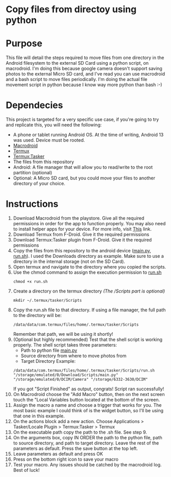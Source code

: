 # Copy files from directoy using python

# Purpose
This file will detail the steps required to move files from one directory in the Android filesystem to the external SD Card using a python script, on macrodroid. I'm doing this because google camera doesn't support saving photos to the external Micro SD card, and I've read you can use macrodroid and a bash script to move files periodically. I'm doing the actual file movement script in python because I know way more python than bash :-)

# Dependecies
This project is targeted for a very specific use case, if you're going to try and replicate this, you will need the following:

- A phone or tablet running Android OS. At the time of writing, Android 13 was used. Device must be rooted.
- [Macrodroid](https://play.google.com/store/apps/details?id=com.arlosoft.macrodroid&hl=en_US)
- [Termux](https://f-droid.org/packages/com.termux/)
- [Termux:Tasker](https://f-droid.org/es/packages/com.termux.tasker/)
- The files from this repository
- Android: A file manager that will allow you to read/write to the root partition (optional)
- Optional: A Micro SD card, but you could move your files to another directory of your choice.

# Instructions

1. Download Macrodroid from the playstore. Give all the required permissions in order for the app to function properly. You may also need to install helper apps for your device. For more info, visit [This](https://macrodroidforum.com/wiki/index.php/MacroDroid_Wiki) link.
2. Download Termux from F-Droid. Give it the required permissions
3. Download Termux:Tasker plugin from F-Droid. Give it the required permissions
4. Copy the files from this repository to the android device ([main.py](./main.py), [run.sh](./run.sh)). I used the Downloads directory as example. Make sure to use a directory in the internal storage (not on the SD Card).
5. Open termux and navigate to the directory where you copied the scripts.
6. Use the chmod command to assign the execution permission to [run.sh](./run.sh)
    ```
    chmod +x run.sh
    ```
7. Create a directory on the termux directory _(The /Scripts part is optional)_
    ```
   mkdir ~/.termux/tasker/Scripts
    ```
8. Copy the run.sh file to that directory. If using a file manager, the full path to the directory will be:
    ```
   /data/data/com.termux/files/home/.termux/tasker/Scripts
   ```
   Remember that path, we will be using it shortly!
9. (Optional but highly recommended) Test that the shell script is working properly. The shell script takes three parameters:
   - Path to python file [main.py](./main.py)
   - Source directory from where to move photos from
   - Target Directory
   Example:
   ```commandline
   /data/data/com.termux/files/home/.termux/tasker/Scripts/run.sh "/storage/emulated/0/Download/Scripts/main.py" "/storage/emulated/0/DCIM/Camera" "/storage/6332-3630/DCIM"
   ```
   If you got "Script Finished" as output, congrats! Script ran successfully!
10. On Macrodroid choose the "Add Macro" button, then on the next screen touch the "Local Variables button located at the bottom of the screen.
11. Assign the macro a name and choose a trigger that works for you. The most basic example I could think of is the widget button, so I'll be using that one in this example.
12. On the actions block add a new action. Choose Applications > Tasker/Locale Plugin > Termux:Tasker > Termux
13. On the executable path copy the path to the .sh file. See step 9.
14. On the arguments box, copy IN ORDER the path to the python file, path to source directory, and path to target directory. Leave the rest of the parameters as default. Press the save button at the top left.
15. Leave parameters as default and press OK
16. Press on the bottom right icon to save your macro
17. Test your macro. Any issues should be catched by the macrodroid log. Best of luck!